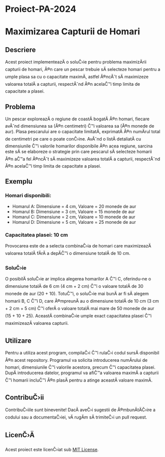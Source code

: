 # Proiect-PA-2024


# Maximizarea Capturii de Homari

## Descriere
Acest proiect implementeazÄ o soluČ›ie pentru problema maximizÄrii capturii de homari, Ă®n care un pescar trebuie sÄ selecteze homari pentru a umple plasa sa cu o capacitate maximÄ, astfel Ă®ncĂ˘t sÄ maximizeze valoarea totalÄ a capturii, respectĂ˘nd Ă®n acelaČ™i timp limita de capacitate a plasei.

## Problema
Un pescar exploreazÄ o regiune de coastÄ bogatÄ Ă®n homari, fiecare avĂ˘nd dimensiunea sa (Ă®n centimetri) Č™i valoarea sa (Ă®n monede de aur). Plasa pescarului are o capacitate limitatÄ, exprimatÄ Ă®n numÄrul total de centimetri pe care o poate conČ›ine. AvĂ˘nd o listÄ detaliatÄ cu dimensiunile Č™i valorile homarilor disponibile Ă®n acea regiune, sarcina este sÄ se elaboreze o strategie prin care pescarul sÄ selecteze homarii Ă®n aČ™a fel Ă®ncĂ˘t sÄ maximizeze valoarea totalÄ a capturii, respectĂ˘nd Ă®n acelaČ™i timp limita de capacitate a plasei.

## Exemplu
### Homari disponibili:
- Homarul A: Dimensiune = 4 cm, Valoare = 20 monede de aur
- Homarul B: Dimensiune = 3 cm, Valoare = 15 monede de aur
- Homarul C: Dimensiune = 2 cm, Valoare = 10 monede de aur
- Homarul D: Dimensiune = 5 cm, Valoare = 25 monede de aur

### Capacitatea plasei: 10 cm

Provocarea este de a selecta combinaČ›ia de homari care maximizeazÄ valoarea totalÄ fÄrÄ a depÄČ™i o dimensiune totalÄ de 10 cm.

### SoluČ›ie
O posibilÄ soluČ›ie ar implica alegerea homarilor A Č™i C, oferindu-ne o dimensiune totalÄ de 6 cm (4 cm + 2 cm) Č™i o valoare totalÄ de 30 monede de aur (20 + 10). TotuČ™i, o soluČ›ie mai bunÄ ar fi sÄ alegem homarii B, C Č™i D, care Ă®mpreunÄ au o dimensiune totalÄ de 10 cm (3 cm + 2 cm + 5 cm) Č™i oferÄ o valoare totalÄ mai mare de 50 monede de aur (15 + 10 + 25). AceastÄ combinaČ›ie umple exact capacitatea plasei Č™i maximizeazÄ valoarea capturii.

## Utilizare
Pentru a utiliza acest program, compilaČ›i Č™i rulaČ›i codul sursÄ disponibil Ă®n acest repository. Programul va solicita introducerea numÄrului de homari, dimensiunile Č™i valorile acestora, precum Č™i capacitatea plasei. DupÄ introducerea datelor, programul va afiČ™a valoarea maximÄ a capturii Č™i homarii incluČ™i Ă®n plasÄ pentru a atinge aceastÄ valoare maximÄ.

## ContribuČ›ii
ContribuČ›iile sunt binevenite! DacÄ aveČ›i sugestii de Ă®mbunÄtÄČ›ire a codului sau a documentaČ›iei, vÄ rugÄm sÄ trimiteČ›i un pull request.

## LicenČ›Ä
Acest proiect este licenČ›iat sub [MIT License](LICENSE).

